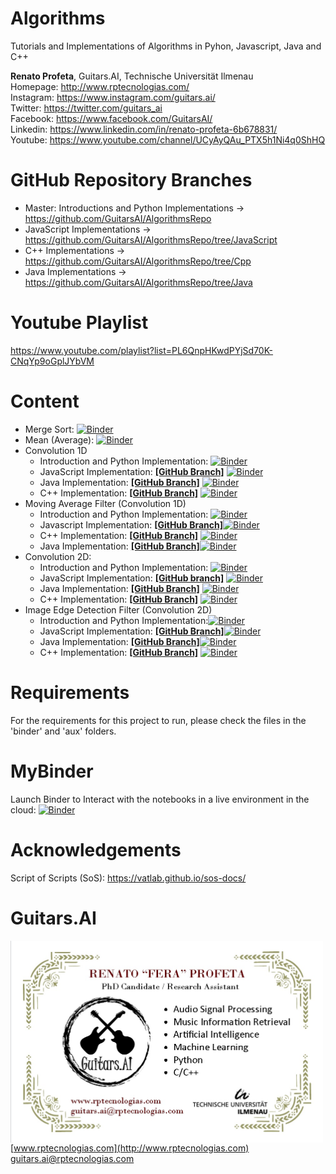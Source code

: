# Algorithms
Tutorials and Implementations of Algorithms in Pyhon, Javascript, Java and C++

**Renato Profeta**, Guitars.AI, Technische Universität Ilmenau <br>
Homepage: http://www.rptecnologias.com/ <br>
Instagram: https://www.instagram.com/guitars.ai/ <br>
Twitter: https://twitter.com/guitars_ai <br>
Facebook: https://www.facebook.com/GuitarsAI/ <br>
Linkedin: https://www.linkedin.com/in/renato-profeta-6b678831/ <br>
Youtube: https://www.youtube.com/channel/UCyAyQAu_PTX5h1Ni4q0ShHQ

# GitHub Repository Branches
- Master: Introductions and Python Implementations -> https://github.com/GuitarsAI/AlgorithmsRepo
- JavaScript Implementations -> https://github.com/GuitarsAI/AlgorithmsRepo/tree/JavaScript
- C++ Implementations -> https://github.com/GuitarsAI/AlgorithmsRepo/tree/Cpp
- Java Implementations -> https://github.com/GuitarsAI/AlgorithmsRepo/tree/Java

# Youtube Playlist
https://www.youtube.com/playlist?list=PL6QnpHKwdPYjSd70K-CNqYp9oGplJYbVM <br>

# Content
- Merge Sort: [![Binder](https://mybinder.org/badge_logo.svg)](https://mybinder.org/v2/gh/GuitarsAI/AlgorithmsRepo/master?filepath=MergeSortRep.ipynb)
- Mean (Average): [![Binder](https://mybinder.org/badge_logo.svg)](https://mybinder.org/v2/gh/GuitarsAI/AlgorithmsRepo/master?filepath=MeanRep.ipynb)
- Convolution 1D
  - Introduction and Python Implementation: [![Binder](https://mybinder.org/badge_logo.svg)](https://mybinder.org/v2/gh/GuitarsAI/AlgorithmsRepo/master?filepath=Convolution1D.ipynb)
  - JavaScript Implementation: [**[GitHub Branch]**](https://github.com/GuitarsAI/AlgorithmsRepo/blob/JavaScript/Convolution1DJavascript.ipynb)
  [![Binder](https://mybinder.org/badge_logo.svg)](https://mybinder.org/v2/gh/GuitarsAI/AlgorithmsRepo/JavaScript?filepath=Convolution1DJavascript.ipynb)
  - Java Implementation: [**[GitHub Branch]**](https://github.com/GuitarsAI/AlgorithmsRepo/blob/Java/Convolution1DJava.ipynb) [![Binder](https://mybinder.org/badge_logo.svg)](https://mybinder.org/v2/gh/GuitarsAI/AlgorithmsRepo/Java?filepath=Convolution1DJava.ipynb)
  - C++ Implementation: [**[GitHub Branch]**](https://github.com/GuitarsAI/AlgorithmsRepo/blob/Cpp/Convolution1DCpp.ipynb) [![Binder](https://mybinder.org/badge_logo.svg)](https://mybinder.org/v2/gh/GuitarsAI/AlgorithmsRepo/Cpp?filepath=Convolution1DCpp.ipynb)
- Moving Average Filter (Convolution 1D)
  - Introduction and Python Implementation: [![Binder](https://mybinder.org/badge_logo.svg)](https://mybinder.org/v2/gh/GuitarsAI/AlgorithmsRepo/master?filepath=MovingAverageFilter.ipynb)
  - Javascript Implementation: [**[GitHub Branch]**](https://github.com/GuitarsAI/AlgorithmsRepo/blob/JavaScript/JavascriptMovingAverage.ipynb)[![Binder](https://mybinder.org/badge_logo.svg)](https://mybinder.org/v2/gh/GuitarsAI/AlgorithmsRepo/JavaScript?filepath=JavascriptMovingAverage.ipynb)
  - C++ Implementation: [**[GitHub Branch]**](https://github.com/GuitarsAI/AlgorithmsRepo/blob/Cpp/MovingAverageFilterCplus.ipynb) [![Binder](https://mybinder.org/badge_logo.svg)](https://mybinder.org/v2/gh/GuitarsAI/AlgorithmsRepo/Cpp?filepath=MovingAverageFilterCplus.ipynb)
  - Java Implementation: [**[GitHub Branch]**](https://github.com/GuitarsAI/AlgorithmsRepo/blob/Java/MovingAverageJava.ipynb)[![Binder](https://mybinder.org/badge_logo.svg)](https://mybinder.org/v2/gh/GuitarsAI/AlgorithmsRepo/Java?filepath=MovingAverageJava.ipynb)
- Convolution 2D:
  - Introduction and Python Implementation: [![Binder](https://mybinder.org/badge_logo.svg)](https://mybinder.org/v2/gh/GuitarsAI/AlgorithmsRepo/master?filepath=Convolution2D.ipynb)
  - JavaScript Implementation: [**[GitHub branch]**](https://github.com/GuitarsAI/AlgorithmsRepo/blob/JavaScript/Convolution2DJavascript.ipynb) [![Binder](https://mybinder.org/badge_logo.svg)](https://mybinder.org/v2/gh/GuitarsAI/AlgorithmsRepo/JavaScript?filepath=Convolution2DJavascript.ipynb)
  - Java Implementation: [**[GitHub Branch]**](https://github.com/GuitarsAI/AlgorithmsRepo/blob/Java/Convolution2DJava.ipynb) [![Binder](https://mybinder.org/badge_logo.svg)](https://mybinder.org/v2/gh/GuitarsAI/AlgorithmsRepo/Java?filepath=Convolution2DJava.ipynb)
  - C++ Implementation: [**[GitHub Branch]**](https://github.com/GuitarsAI/AlgorithmsRepo/blob/Cpp/Convolution2DCpp.ipynb) [![Binder](https://mybinder.org/badge_logo.svg)](https://mybinder.org/v2/gh/GuitarsAI/AlgorithmsRepo/Cpp?filepath=Convolution2DCpp.ipynb)
- Image Edge Detection Filter (Convolution 2D)
  - Introduction and Python Implementation:[![Binder](https://mybinder.org/badge_logo.svg)](https://mybinder.org/v2/gh/GuitarsAI/AlgorithmsRepo/master?filepath=EdgeDetection.ipynb)
  - JavaScript Implementation: [**[GitHub Branch]**](https://github.com/GuitarsAI/AlgorithmsRepo/blob/JavaScript/EdgeDetectionJavascript.ipynb)[![Binder](https://mybinder.org/badge_logo.svg)](https://mybinder.org/v2/gh/GuitarsAI/AlgorithmsRepo/JavaScript?filepath=EdgeDetectionJavascript.ipynb)
  - Java Implementation:  [**[GitHub Branch]**](https://github.com/GuitarsAI/AlgorithmsRepo/blob/Java/EdgeDetectionJava.ipynb)[![Binder](https://mybinder.org/badge_logo.svg)](https://mybinder.org/v2/gh/GuitarsAI/AlgorithmsRepo/Java?filepath=EdgeDetectionJava.ipynb)
  - C++ Implementation: [**[GitHub Branch]**](https://github.com/GuitarsAI/AlgorithmsRepo/blob/Cpp/EdgeDetectionCpp.ipynb) [![Binder](https://mybinder.org/badge_logo.svg)](https://mybinder.org/v2/gh/GuitarsAI/AlgorithmsRepo/Cpp?filepath=EdgeDetectionCpp.ipynb)

# Requirements
For the requirements for this project to run, please check the files in the 'binder' and 'aux' folders.
  
# MyBinder

Launch Binder to Interact with the notebooks in a live environment in the cloud:
[![Binder](https://mybinder.org/badge_logo.svg)](https://mybinder.org/v2/gh/GuitarsAI/AlgorithmsRepo/master)

# Acknowledgements

Script of Scripts (SoS): https://vatlab.github.io/sos-docs/


# Guitars.AI

<p align="left">
<img src="./img/businesscard.jpg" width="500px" alt="Business Card" align="left" >
</p>
<br>

[www.rptecnologias.com](http://www.rptecnologias.com)
<br>
guitars.ai@rptecnologias.com

